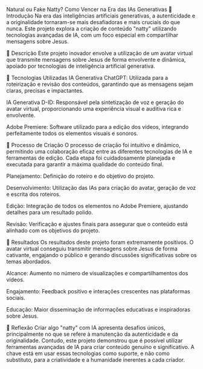 Natural ou Fake Natty? Como Vencer na Era das IAs Generativas
🚀 Introdução
Na era das inteligências artificiais generativas, a autenticidade e a originalidade tornaram-se mais desafiadoras e mais cruciais do que nunca. Este projeto explora a criação de conteúdo "natty" utilizando tecnologias avançadas de IA, com um foco especial em compartilhar mensagens sobre Jesus.

📒 Descrição
Este projeto inovador envolve a utilização de um avatar virtual que transmite mensagens sobre Jesus de forma envolvente e dinâmica, apoiado por tecnologias de inteligência artificial generativa.

🤖 Tecnologias Utilizadas
IA Generativa ChatGPT: Utilizada para a roteirização e revisão dos conteúdos, garantindo que as mensagens sejam claras, precisas e impactantes.

IA Generativa D-ID: Responsável pela sintetização de voz e geração do avatar virtual, proporcionando uma experiência visual e auditiva rica e envolvente.

Adobe Premiere: Software utilizado para a edição dos vídeos, integrando perfeitamente todos os elementos visuais e sonoros.

🧐 Processo de Criação
O processo de criação foi intuitivo e dinâmico, permitindo uma colaboração eficaz entre as diferentes tecnologias de IA e ferramentas de edição. Cada etapa foi cuidadosamente planejada e executada para garantir a máxima qualidade do conteúdo final.

Planejamento: Definição do roteiro e do objetivo do projeto.

Desenvolvimento: Utilização das IAs para criação do avatar, geração de voz e escrita dos roteiros.

Edição: Integração de todos os elementos no Adobe Premiere, ajustando detalhes para um resultado polido.

Revisão: Verificação e ajustes finais para assegurar que o conteúdo está alinhado com os objetivos do projeto.

🚀 Resultados
Os resultados deste projeto foram extremamente positivos. O avatar virtual conseguiu transmitir mensagens sobre Jesus de forma cativante, engajando o público e gerando discussões significativas sobre os temas abordados.

Alcance: Aumento no número de visualizações e compartilhamentos dos vídeos.

Engajamento: Feedback positivo e interações crescentes nas plataformas sociais.

Educação: Maior disseminação de informações educativas e inspiradoras sobre Jesus.

💭 Reflexão
Criar algo "natty" com IA apresenta desafios únicos, principalmente no que se refere à manutenção da autenticidade e da originalidade. Contudo, este projeto demonstrou que é possível utilizar ferramentas avançadas de IA para criar conteúdo genuíno e significativo. A chave está em usar essas tecnologias como suporte, e não como substituto, para a criatividade e a humanidade inerentes a cada criador.
